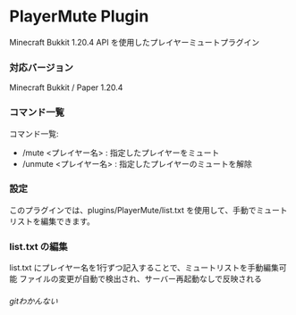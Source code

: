 # PlayerMute Plugin
Minecraft Bukkit 1.20.4 API を使用したプレイヤーミュートプラグイン

### 対応バージョン
Minecraft Bukkit / Paper 1.20.4

### コマンド一覧
コマンド一覧:
- /mute <プレイヤー名> : 指定したプレイヤーをミュート
- /unmute <プレイヤー名> : 指定したプレイヤーのミュートを解除


### 設定
このプラグインでは、plugins/PlayerMute/list.txt を使用して、手動でミュートリストを編集できます。

### list.txt の編集
list.txt にプレイヤー名を1行ずつ記入することで、ミュートリストを手動編集可能
ファイルの変更が自動で検出され、サーバー再起動なしで反映される

###### gitわかんない